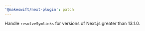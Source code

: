 ```yaml
---
'@makeswift/next-plugin': patch
---
```


Handle `resolveSymlinks` for versions of Next.js greater than 13.1.0.
